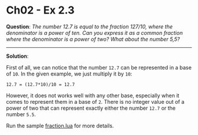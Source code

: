 Ch02 - Ex 2.3
============

**Question**: *The number 12.7 is equal to the fraction 127/10, where the
denominator is a power of ten. Can you express it as a common fraction where
the denominator is a power of two? What about the number 5,5?*

---------------

**Solution**:

First of all, we can notice that the number `12.7` can be represented in a base of `10`. In the given example, we just multiply it by `10`:

    12.7 = (12.7*10)/10 = 12.7

However, it does not works well with any other base, especially when it comes to represent them in a base of `2`. There is no integer value out of a power of two that can represent exactly either the number `12.7` or the number `5.5`.

Run the sample [fraction.lua](fraction.lua) for more details.